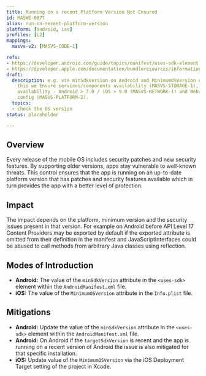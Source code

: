 ```yaml
---
title: Running on a recent Platform Version Not Ensured
id: MASWE-0077
alias: run-on-recent-platform-version
platform: [android, ios]
profiles: [L2]
mappings:
  masvs-v2: [MASVS-CODE-1]

refs:
- https://developer.android.com/guide/topics/manifest/uses-sdk-element
- https://developer.apple.com/documentation/bundleresources/information_property_list/minimumosversion
draft:
  description: e.g. via minSdkVersion on Android and MinimumOSVersion on iOS. with
    this we Ensure services/components availability (MASVS-STORAGE-1), also the NSC/ATS
    availability - Android > 7.0 / iOS > 9.0 (MASVS-NETWORK-1) and WebView secure
    config (MASVS-PLATFORM-2).
  topics:
  - check the OS version
status: placeholder

---
```


## Overview

Every release of the mobile OS includes security patches and new security features. By supporting older versions, apps stay vulnerable to well-known threats. This control ensures that the app is running on an up-to-date platform version that has patches and security features available which in turn provides the app with a better level of protection.

## Impact

The impact depends on the platform, minimum version and the security issues present in that version. For example on Android before API Level 17 Content Providers may be exported by default if the exported attribute is omitted from their definition in the manifest and JavaScriptInterfaces could be abused to call methods from arbitrary Java classes using reflection.

## Modes of Introduction

- **Android:** The value of the `minSdkVersion` attribute in the `<uses-sdk>` element within the `AndroidManifest.xml` file.
- **iOS:** The value of the `MinimumOSVersion` attribute in the `Info.plist` file.

## Mitigations

- **Android:** Update the value of the `minSdkVersion` attribute in the `<uses-sdk>` element within the `AndroidManifest.xml` file.
- **Android:** On Android if the `targetSdkVersion` is recent and the app is running on a recent version of Android the issue is also mitigated for that specific installation.
- **iOS:** Update value of the `MinimumOSVersion` via the iOS Deployment Target setting of the project in Xcode.
